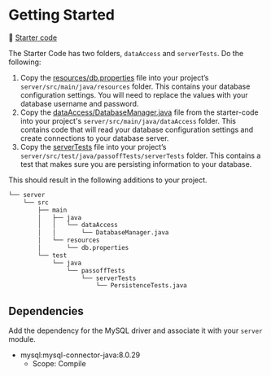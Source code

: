 # Getting Started

📁 [Starter code](starter-code)

The Starter Code has two folders, `dataAccess` and `serverTests`. Do the following:

1. Copy the [resources/db.properties](starter-code/resources/db.properties) file into your project’s `server/src/main/java/resources` folder. This contains your database configuration settings. You will need to replace the values with your database username and password.
1. Copy the [dataAccess/DatabaseManager.java](starter-code/dataAccess/DatabaseManager.java) file from the starter-code into your project's `server/src/main/java/dataAccess` folder. This contains code that will read your database configuration settings and create connections to your database server.
1. Copy the [serverTests](starter-code/serverTests/PersistenceTests.java) file into your project’s `server/src/test/java/passoffTests/serverTests` folder. This contains a test that makes sure you are persisting information to your database.

This should result in the following additions to your project.

```txt
└── server
    └── src
        ├── main
        │   ├── java
        │   │   └── dataAccess
        │   │       └── DatabaseManager.java
        │   └── resources
        │       └── db.properties
        └── test
            └── java
                └── passoffTests
                    └── serverTests
                        └── PersistenceTests.java
```

## Dependencies

Add the dependency for the MySQL driver and associate it with your `server` module.

- mysql:mysql-connector-java:8.0.29
  - Scope: Compile
